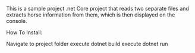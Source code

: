 This is a sample project .net Core project that reads two separate files and extracts horse information from them, which is then displayed on the console.

How To Install:

Navigate to project folder
execute dotnet build
execute dotnet run